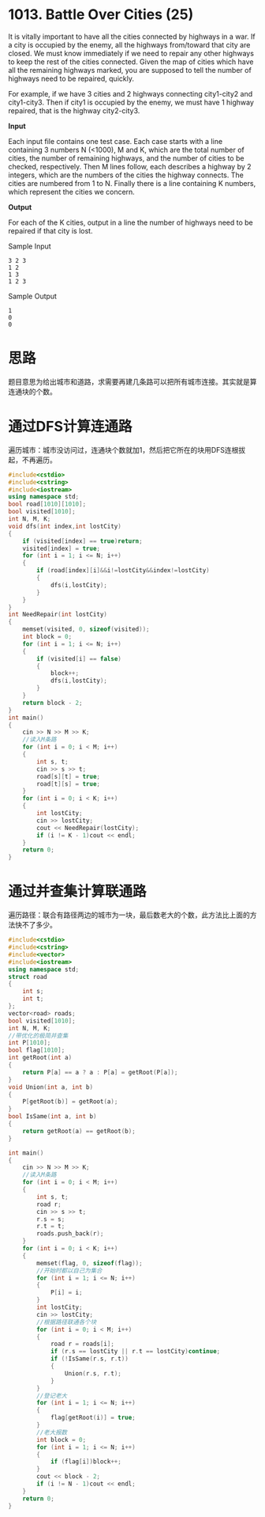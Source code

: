 # 1013. Battle Over Cities (25)

It is vitally important to have all the cities connected by highways in a war. If a city is occupied by the enemy, all the highways from/toward that city are closed. We must know immediately if we need to repair any other highways to keep the rest of the cities connected. Given the map of cities which have all the remaining highways marked, you are supposed to tell the number of highways need to be repaired, quickly.

For example, if we have 3 cities and 2 highways connecting city1-city2 and city1-city3. Then if city1 is occupied by the enemy, we must have 1 highway repaired, that is the highway city2-city3.

**Input**

Each input file contains one test case. Each case starts with a line containing 3 numbers N (<1000), M and K, which are the total number of cities, the number of remaining highways, and the number of cities to be checked, respectively. Then M lines follow, each describes a highway by 2 integers, which are the numbers of the cities the highway connects. The cities are numbered from 1 to N. Finally there is a line containing K numbers, which represent the cities we concern.

**Output**

For each of the K cities, output in a line the number of highways need to be repaired if that city is lost.

Sample Input

```
3 2 3
1 2
1 3
1 2 3

```

Sample Output

```
1
0
0
```

# 思路

题目意思为给出城市和道路，求需要再建几条路可以把所有城市连接。其实就是算连通块的个数。

# 通过DFS计算连通路

遍历城市：城市没访问过，连通块个数就加1，然后把它所在的块用DFS连根拔起，不再遍历。

```c++
#include<cstdio>
#include<cstring>
#include<iostream>
using namespace std;
bool road[1010][1010];
bool visited[1010];
int N, M, K;
void dfs(int index,int lostCity)
{
	if (visited[index] == true)return;
	visited[index] = true;
	for (int i = 1; i <= N; i++)
	{
		if (road[index][i]&&i!=lostCity&&index!=lostCity)
		{
			dfs(i,lostCity);
		}
	}
}
int NeedRepair(int lostCity)
{
	memset(visited, 0, sizeof(visited));
	int block = 0;
	for (int i = 1; i <= N; i++)
	{
		if (visited[i] == false)
		{
			block++;
			dfs(i,lostCity);
		}
	}
	return block - 2;
}
int main()
{
	cin >> N >> M >> K;
	//读入M条路
	for (int i = 0; i < M; i++)
	{
		int s, t;
		cin >> s >> t;
		road[s][t] = true;
		road[t][s] = true;
	}
	for (int i = 0; i < K; i++)
	{
		int lostCity;
		cin >> lostCity;
		cout << NeedRepair(lostCity);
		if (i != K - 1)cout << endl;
	}
	return 0;
}
```

# 通过并查集计算联通路

遍历路径：联合有路径两边的城市为一块，最后数老大的个数，此方法比上面的方法快不了多少。

```c++
#include<cstdio>
#include<cstring>
#include<vector>
#include<iostream>
using namespace std;
struct road
{
	int s;
	int t;
};
vector<road> roads;
bool visited[1010];
int N, M, K;
//带优化的极简并查集
int P[1010];
bool flag[1010];
int getRoot(int a)
{
	return P[a] == a ? a : P[a] = getRoot(P[a]);
}
void Union(int a, int b)
{
	P[getRoot(b)] = getRoot(a);
}
bool IsSame(int a, int b)
{
	return getRoot(a) == getRoot(b);
}

int main()
{
	cin >> N >> M >> K;
	//读入M条路
	for (int i = 0; i < M; i++)
	{
		int s, t;
		road r;
		cin >> s >> t;
		r.s = s;
		r.t = t;
		roads.push_back(r);
	}
	for (int i = 0; i < K; i++)
	{
		memset(flag, 0, sizeof(flag));
		//开始时都以自己为集合
		for (int i = 1; i <= N; i++)
		{
			P[i] = i;
		}
		int lostCity;
		cin >> lostCity;
		//根据路径联通各个块
		for (int i = 0; i < M; i++)
		{
			road r = roads[i];
			if (r.s == lostCity || r.t == lostCity)continue;
			if (!IsSame(r.s, r.t))
			{
				Union(r.s, r.t);
			}
		}
		//登记老大
		for (int i = 1; i <= N; i++)
		{
			flag[getRoot(i)] = true;
		}
		//老大报数
		int block = 0;
		for (int i = 1; i <= N; i++)
		{
			if (flag[i])block++;
		}
		cout << block - 2;
		if (i != N - 1)cout << endl;
	}
	return 0;
}
```